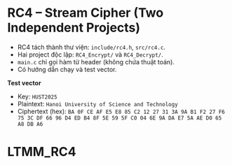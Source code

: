 # RC4 – Stream Cipher (Two Independent Projects)

- RC4 tách thành thư viện: `include/rc4.h`, `src/rc4.c`.
- Hai project độc lập: `RC4_Encrypt/` và `RC4_Decrypt/`.
- `main.c` chỉ gọi hàm từ header (không chứa thuật toán).
- Có hướng dẫn chạy và test vector.

**Test vector**
- Key: `HUST2025`
- Plaintext: `Hanoi University of Science and Technology`
- Ciphertext (hex): `BA 0F CE AF E5 E8 85 C2 12 27 31 3A 9A B1 F2 27 F6 75 3C DF 66 96 D4 ED B4 8F 5E 59 5F C0 04 6E 9A DA E7 5A AE D0 65 A8 DB A6`

# LTMM_RC4

